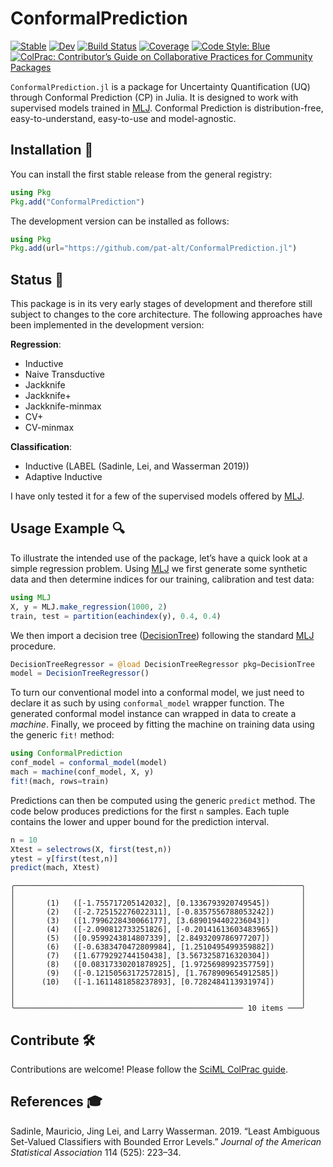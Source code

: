 
# ConformalPrediction

[![Stable](https://img.shields.io/badge/docs-stable-blue.svg)](https://pat-alt.github.io/ConformalPrediction.jl/stable/) [![Dev](https://img.shields.io/badge/docs-dev-blue.svg)](https://pat-alt.github.io/ConformalPrediction.jl/dev/) [![Build Status](https://github.com/pat-alt/ConformalPrediction.jl/actions/workflows/CI.yml/badge.svg?branch=main)](https://github.com/pat-alt/ConformalPrediction.jl/actions/workflows/CI.yml?query=branch%3Amain) [![Coverage](https://codecov.io/gh/pat-alt/ConformalPrediction.jl/branch/main/graph/badge.svg)](https://codecov.io/gh/pat-alt/ConformalPrediction.jl) [![Code Style: Blue](https://img.shields.io/badge/code%20style-blue-4495d1.svg)](https://github.com/invenia/BlueStyle) [![ColPrac: Contributor’s Guide on Collaborative Practices for Community Packages](https://img.shields.io/badge/ColPrac-Contributor's%20Guide-blueviolet.png)](https://github.com/SciML/ColPrac)

`ConformalPrediction.jl` is a package for Uncertainty Quantification (UQ) through Conformal Prediction (CP) in Julia. It is designed to work with supervised models trained in [MLJ](https://alan-turing-institute.github.io/MLJ.jl/dev/). Conformal Prediction is distribution-free, easy-to-understand, easy-to-use and model-agnostic.

## Installation 🚩

You can install the first stable release from the general registry:

``` julia
using Pkg
Pkg.add("ConformalPrediction")
```

The development version can be installed as follows:

``` julia
using Pkg
Pkg.add(url="https://github.com/pat-alt/ConformalPrediction.jl")
```

## Status 🔁

This package is in its very early stages of development and therefore still subject to changes to the core architecture. The following approaches have been implemented in the development version:

**Regression**:

- Inductive
- Naive Transductive
- Jackknife
- Jackknife+
- Jackknife-minmax
- CV+
- CV-minmax

**Classification**:

- Inductive (LABEL (Sadinle, Lei, and Wasserman 2019))
- Adaptive Inductive

I have only tested it for a few of the supervised models offered by [MLJ](https://alan-turing-institute.github.io/MLJ.jl/dev/).

## Usage Example 🔍

To illustrate the intended use of the package, let’s have a quick look at a simple regression problem. Using [MLJ](https://alan-turing-institute.github.io/MLJ.jl/dev/) we first generate some synthetic data and then determine indices for our training, calibration and test data:

``` julia
using MLJ
X, y = MLJ.make_regression(1000, 2)
train, test = partition(eachindex(y), 0.4, 0.4)
```

We then import a decision tree ([DecisionTree](https://github.com/Evovest/DecisionTree.jl)) following the standard [MLJ](https://alan-turing-institute.github.io/MLJ.jl/dev/) procedure.

``` julia
DecisionTreeRegressor = @load DecisionTreeRegressor pkg=DecisionTree
model = DecisionTreeRegressor() 
```

To turn our conventional model into a conformal model, we just need to declare it as such by using `conformal_model` wrapper function. The generated conformal model instance can wrapped in data to create a *machine*. Finally, we proceed by fitting the machine on training data using the generic `fit!` method:

``` julia
using ConformalPrediction
conf_model = conformal_model(model)
mach = machine(conf_model, X, y)
fit!(mach, rows=train)
```

Predictions can then be computed using the generic `predict` method. The code below produces predictions for the first `n` samples. Each tuple contains the lower and upper bound for the prediction interval.

``` julia
n = 10
Xtest = selectrows(X, first(test,n))
ytest = y[first(test,n)]
predict(mach, Xtest)
```

    ╭────────────────────────────────────────────────────────────────╮
    │                                                                │
    │       (1)   ([-1.755717205142032], [0.1336793920749545])       │
    │       (2)   ([-2.725152276022311], [-0.8357556788053242])      │
    │       (3)   ([1.7996228430066177], [3.6890194402236043])       │
    │       (4)   ([-2.090812733251826], [-0.20141613603483965])     │
    │       (5)   ([0.9599243814807339], [2.8493209786977207])       │
    │       (6)   ([-0.6383470472809984], [1.2510495499359882])      │
    │       (7)   ([1.6779292744150438], [3.5673258716320304])       │
    │       (8)   ([0.08317330201878925], [1.9725698992357759])      │
    │       (9)   ([-0.12150563172572815], [1.7678909654912585])     │
    │      (10)   ([-1.1611481858237893], [0.7282484113931974])      │
    │                                                                │
    │                                                                │
    ╰─────────────────────────────────────────────────── 10 items ───╯

## Contribute 🛠

Contributions are welcome! Please follow the [SciML ColPrac guide](https://github.com/SciML/ColPrac).

## References 🎓

Sadinle, Mauricio, Jing Lei, and Larry Wasserman. 2019. “Least Ambiguous Set-Valued Classifiers with Bounded Error Levels.” *Journal of the American Statistical Association* 114 (525): 223–34.

